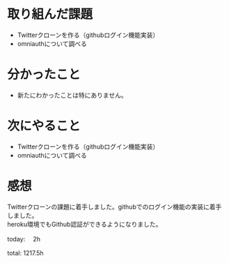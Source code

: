 #  取り組んだ課題
- Twitterクローンを作る（githubログイン機能実装）
- omniauthについて調べる



# 分かったこと
- 新たにわかったことは特にありません。

# 次にやること
- Twitterクローンを作る（githubログイン機能実装）
- omniauthについて調べる

# 感想
 Twitterクローンの課題に着手しました。githubでのログイン機能の実装に着手しました。  
 heroku環境でもGithub認証ができるようになりました。
 
today: 　2h

total: 1217.5h
